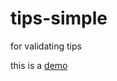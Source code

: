 tips-simple
===========

for validating tips

this is a [demo](http://bugknightyyp.github.io/tips-simple/test/demo.html "tips-simple")